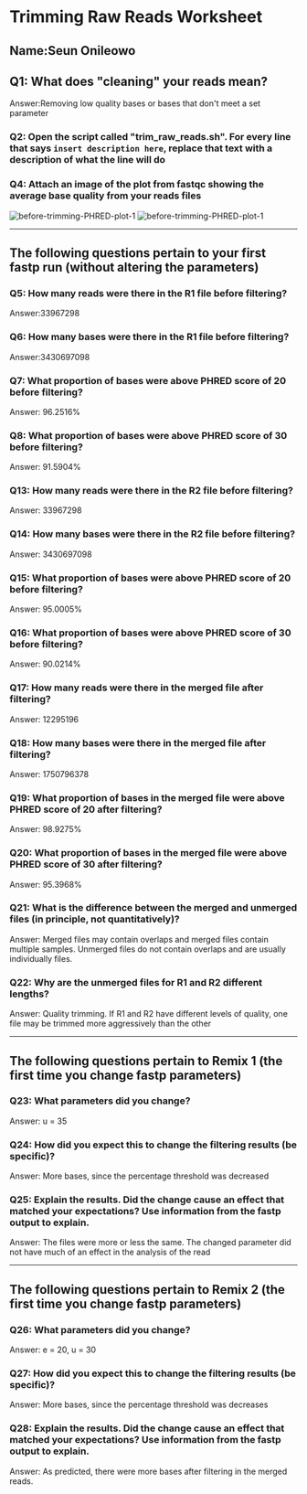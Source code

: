# Trimming Raw Reads Worksheet

<!--- Write name below --->
## Name:Seun Onileowo 

<!--- For this worksheet, answer the following questions--->

## Q1: What does "cleaning" your reads mean?
Answer:Removing low quality bases or bases that don't meet a set parameter

### Q2: Open the script called "trim_raw_reads.sh". For every line that says ```insert description here```, replace that text with a description of what the line will do

### Q4: Attach an image of the plot from fastqc showing the average base quality from your reads files
![before-trimming-PHRED-plot-1](./images/<plot-for-reads1>)
![before-trimming-PHRED-plot-1](./images/<plot-for-reads2>)

---

## The following questions pertain to your first fastp run (without altering the parameters)
### Q5: How many reads were there in the R1 file before filtering?
Answer:33967298
### Q6: How many bases were there in the R1 file before filtering?
Answer:3430697098
### Q7: What proportion of bases were above PHRED score of 20 before filtering?
Answer: 96.2516%
### Q8: What proportion of bases were above PHRED score of 30 before filtering?
Answer: 91.5904%

### Q13: How many reads were there in the R2 file before filtering?
Answer: 33967298
### Q14: How many bases were there in the R2 file before filtering?
Answer:  3430697098
### Q15: What proportion of bases were above PHRED score of 20 before filtering?
Answer: 95.0005%
### Q16: What proportion of bases were above PHRED score of 30 before filtering?
Answer: 90.0214%

### Q17: How many reads were there in the merged file after filtering?
Answer:  12295196
### Q18: How many bases were there in the merged file after filtering?
Answer: 1750796378
### Q19: What proportion of bases in the merged file were above PHRED score of 20 after filtering?
Answer: 98.9275%
### Q20: What proportion of bases in the merged file were above PHRED score of 30 after filtering?
Answer: 95.3968%

### Q21: What is the difference between the merged and unmerged files (in principle, not quantitatively)?
Answer: Merged files may contain overlaps and merged files contain multiple samples. Unmerged files do not contain overlaps and are usually individually files.
### Q22: Why are the unmerged files for R1 and R2 different lengths?
Answer: Quality trimming. If R1 and R2 have different levels of quality, one file may be trimmed more aggressively than the other

---

## The following questions pertain to Remix 1 (the first time you change fastp parameters)
### Q23: What parameters did you change?
Answer: u = 35
### Q24: How did you expect this to change the filtering results (be specific)?
Answer: More bases, since the percentage threshold was decreased
### Q25: Explain the results. Did the change cause an effect that matched your expectations? Use information from the fastp output to explain.
Answer: The files were more or less the same. The changed parameter did not have much of an effect in the analysis of the read

---

## The following questions pertain to Remix 2 (the first time you change fastp parameters)
### Q26: What parameters did you change?
Answer: e = 20, u = 30
### Q27: How did you expect this to change the filtering results (be specific)?
Answer: More bases, since the percentage threshold was decreases
### Q28: Explain the results. Did the change cause an effect that matched your expectations? Use information from the fastp output to explain.
Answer: As predicted, there were more bases after filtering in the merged reads.

